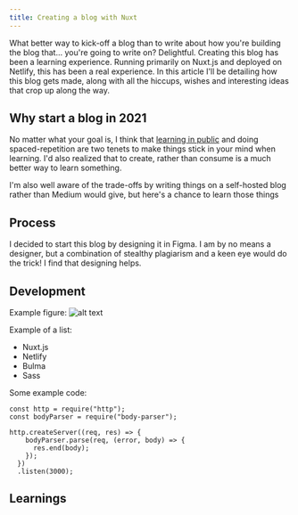 ```yaml
---
title: Creating a blog with Nuxt
---
```


What better way to kick-off a blog than to write about how you're building the blog that... you're going to write on? Delightful. Creating this blog has been a learning experience. Running primarily on Nuxt.js and deployed on Netlify, this has been a real experience. In this article I'll be detailing how this blog gets made, along with all the hiccups, wishes and interesting ideas that crop up along the way.

<!--more-->

## Why start a blog in 2021
No matter what your goal is, I think that [learning in public](https://www.swyx.io/learn-in-public/) and doing spaced-repetition are two tenets to make things stick in your mind when learning. I'd also realized that to create, rather than consume is a much better way to learn something.

I'm also well aware of the trade-offs by writing things on a self-hosted blog rather than Medium would give, but here's a chance to learn those things 

## Process

I decided to start this blog by designing it in Figma. I am by no means a designer, but a combination of stealthy plagiarism and a keen eye would do the trick! I find that designing helps.

## Development

Example figure:
![alt text](/fig1.png)

Example of a list:
- Nuxt.js
- Netlify
- Bulma
- Sass

Some example code:
```js{1,3-5}[server.js]
const http = require("http");
const bodyParser = require("body-parser");

http.createServer((req, res) => {
    bodyParser.parse(req, (error, body) => {
      res.end(body);
    });
  })
  .listen(3000);
```



## Learnings